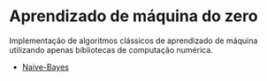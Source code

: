 # Aprendizado de máquina do zero
 
Implementação de algoritmos clássicos de aprendizado de máquina utilizando apenas bibliotecas de computação numérica.


* [Naive-Bayes](https://github.com/gmichelcarvalho/Aprendizado-do-zero/blob/main/Naive-Bayes/NaiveBayes.py)
